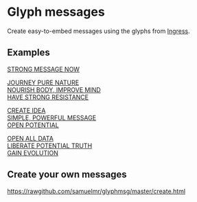 Glyph messages
==============

Create easy-to-embed messages using the glyphs from [Ingress](https://www.ingress.com/).

Examples
--------
[STRONG MESSAGE NOW](https://rawgithub.com/samuelmr/glyphmsg/master/index.html?strong+message+now)

[JOURNEY PURE NATURE<br>NOURISH BODY, IMPROVE MIND<br>HAVE STRONG RESISTANCE](https://rawgithub.com/samuelmr/glyphmsg/master/index.html?journey+pure+nature|nourish+body+improve+mind|have+strong+resistance)

[CREATE IDEA<br>SIMPLE, POWERFUL MESSAGE<br>OPEN POTENTIAL](https://rawgithub.com/samuelmr/glyphmsg/master/index.html?create+idea|simple+powerful+message|open+potential)

[OPEN ALL DATA<br>LIBERATE POTENTIAL TRUTH<br>GAIN EVOLUTION](https://rawgithub.com/samuelmr/glyphmsg/master/index.html?open_all+data|liberate+potential+truth|gain+evolution)

Create your own messages
------------------------
https://rawgithub.com/samuelmr/glyphmsg/master/create.html
